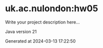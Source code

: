 # uk.ac.nulondon:hw05

Write your project description here...

Java version 21

Generated at 2024-03-13 17:22:50
